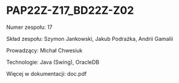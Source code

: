 # PAP22Z-Z17_BD22Z-Z02

Numer zespołu: 17

Skład zespołu: Szymon Jankowski, Jakub Podrażka, Andrii Gamalii

Prowadzący: Michał Chwesiuk

Technologie: Java (Swing), OracleDB

Więcej w dokumentacji: doc.pdf